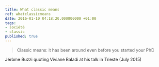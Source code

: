 ```yaml
---
title: What classic means
ref: whatclassicmeans
date: 2016-01-10 04:18:20.000000000 +01:00
tags:
- société
- classic
published: true
---
```


> Classic means: it has been around even before you started your PhD

Jérôme Buzzi quoting Viviane Baladi at his talk in Trieste (July 2015)
